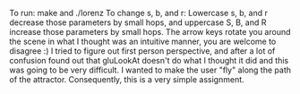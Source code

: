 To run: make and ./lorenz
To change s, b, and r: Lowercase s, b, and r decrease those parameters by small hops,
  and uppercase S, B, and R increase those parameters by small hops.
The arrow keys rotate you around the scene in what I thought was an intuitive manner,
  you are welcome to disagree :)
I tried to figure out first person perspective, and after a lot of confusion found out
  that gluLookAt doesn't do what I thought it did and this was going to be very difficult.
  I wanted to make the user "fly" along the path of the attractor. Consequently, this is
  a very simple assignment.
